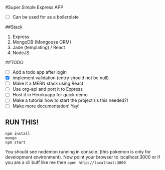 #Super Simple Express APP
- [ ] Can be used for as a boilerplate

##Stack
1. Express
1. MongoDB (Mongoose ORM)
1. Jade (templating) / React
1. NodeJS

##TODO
- [ ] Add a todo app after login
- [x] implement validation (entry should not be null)
- [ ] Make it a MERN stack using React
- [ ] Use org-api and port it to Express
- [ ] Host it in Herokuapp for quick demo
- [ ] Make a tutorial how to start the project (is this needed?)
- [ ] Make more documentation! Yay!

## RUN THIS!
```
npm install
mongo
npm start
```
You should see nodemon running in console. (this pokemon is only for development environment).
Now point your browser to localhost:3000 or if you are a cli buff like me then `open http://localhost:3000`
